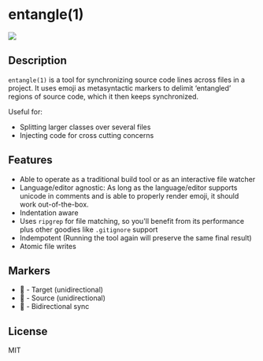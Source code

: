 # entangle(1)

![](https://imgur.com/xXgvP2i.gif)

## Description

`entangle(1)` is a tool for synchronizing source code lines across files in a project. It uses emoji as metasyntactic markers to delimit ‘entangled’ regions of source code, which it then keeps synchronized.

Useful for:
- Splitting larger classes over several files
- Injecting code for cross cutting concerns

## Features

- Able to operate as a traditional build tool or as an interactive file watcher
- Language/editor agnostic: As long as the language/editor supports unicode in comments and is able to properly render emoji, it should work out-of-the-box.
- Indentation aware
- Uses `ripgrep` for file matching, so you'll benefit from its performance plus other goodies like `.gitignore` support
- Indempotent (Running the tool again will preserve the same final result)
- Atomic file writes

## Markers

- 🚧 - Target (unidirectional)
- 🔨 - Source (unidirectional)
- 💫 - Bidirectional sync

## License

MIT
